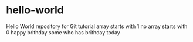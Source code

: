 # hello-world
Hello World repository for Git tutorial
array starts with 1
no array starts with 0
happy brithday some who has brithday today